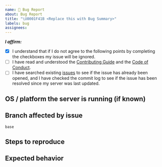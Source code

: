 ```yaml
---
name: 🐛 Bug Report
about: Bug Report
title: "\U0001F41B <Replace this with Bug Summary>"
labels: bug
assignees:
---
```


<!-- Remove space and place 'x' mark between square [] brackets or click the checkbox after saving to affirm the following points: -->
<!-- (it should look like this: - [x] I have ...) -->
**_I affirm:_**
- [x] I understand that if I do not agree to the following points by completing the checkboxes my issue will be ignored.
- [ ] I have read and understood the [Contributing Guide](https://github.com/LandSandBoat/server/blob/base/CONTRIBUTING.md) and the [Code of Conduct](https://github.com/LandSandBoat/server/blob/base/CODE_OF_CONDUCT.md).
- [ ] I have searched existing [issues](https://github.com/LandSandBoat/server/issues) to see if the issue has already been opened, and I have checked the commit log to see if the issue has been resolved since my server was last updated.

## OS / platform the server is running (if known)

<!-- Windows10 / Unbuntu / Mac / ARM etc -->

## Branch affected by issue <!-- Change to the branch the issue exists on (if relevant) -->

`base`

## Steps to reproduce

<!-- Add steps to reproduce here -->

## Expected behavior

<!-- Add expected behaviour here -->
